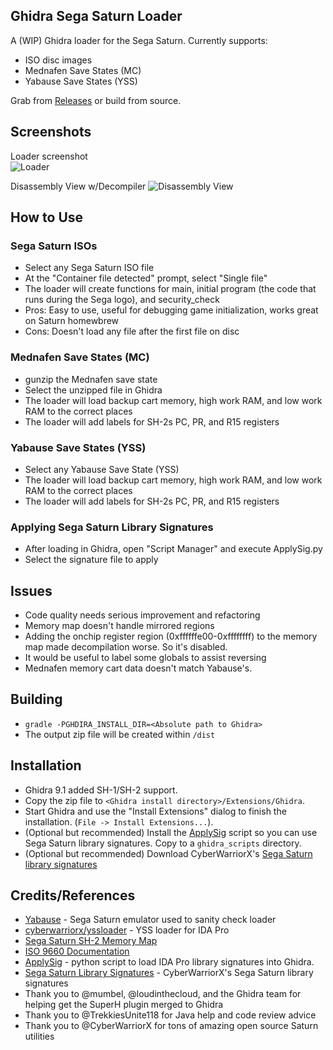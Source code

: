 ## Ghidra Sega Saturn Loader

A (WIP) Ghidra loader for the Sega Saturn. Currently supports:
- ISO disc images
- Mednafen Save States (MC)
- Yabause Save States (YSS)

Grab from [Releases](https://github.com/VGKintsugi/Ghidra-SegaSaturn-Loader/releases/) or build from source.

## Screenshots

Loader screenshot  
![Loader](screenshot_loader.png)

Disassembly View w/Decompiler
![Disassembly View](screenshot_loaded.png)

## How to Use
### Sega Saturn ISOs
- Select any Sega Saturn ISO file
- At the "Container file detected" prompt, select "Single file"
- The loader will create functions for main, initial program (the code that runs during the Sega logo), and security_check
- Pros: Easy to use, useful for debugging game initialization, works great on Saturn homewbrew
- Cons: Doesn't load any file after the first file on disc

### Mednafen Save States (MC)
- gunzip the Mednafen save state
- Select the unzipped file in Ghidra
- The loader will load backup cart memory, high work RAM, and low work RAM to the correct places
- The loader will add labels for SH-2s PC, PR, and R15 registers

### Yabause Save States (YSS)
- Select any Yabause Save State (YSS)
- The loader will load backup cart memory, high work RAM, and low work RAM to the correct places
- The loader will add labels for SH-2s PC, PR, and R15 registers

### Applying Sega Saturn Library Signatures
- After loading in Ghidra, open "Script Manager" and execute ApplySig.py
- Select the signature file to apply

## Issues
- Code quality needs serious improvement and refactoring
- Memory map doesn't handle mirrored regions
- Adding the onchip register region (0xffffffe00-0xffffffff) to the memory map made decompilation worse. So it's disabled. 
- It would be useful to label some globals to assist reversing
- Mednafen memory cart data doesn't match Yabause's. 

## Building
- ``gradle -PGHDIRA_INSTALL_DIR=<Absolute path to Ghidra>``
- The output zip file will be created within `/dist`

## Installation
- Ghidra 9.1 added SH-1/SH-2 support.
- Copy the zip file to ``<Ghidra install directory>/Extensions/Ghidra``.
- Start Ghidra and use the "Install Extensions" dialog to finish the installation. (``File -> Install Extensions...``).
- (Optional but recommended) Install the [ApplySig](https://github.com/NWMonster/ApplySig) script so you can use Sega Saturn library signatures. Copy to a ``ghidra_scripts`` directory.
- (Optional but recommended) Download CyberWarriorX's [Sega Saturn library signatures](http://cyberwarriorx.com/saturn-utilities)

## Credits/References
- [Yabause](https://github.com/Yabause/yabause) - Sega Saturn emulator used to sanity check loader
- [cyberwarriorx/yssloader](https://github.com/cyberwarriorx/yssloader) - YSS loader for IDA Pro
- [Sega Saturn SH-2 Memory Map](https://wiki.yabause.org/index.php5?title=SH-2CPU)
- [ISO 9660 Documentation](https://wiki.osdev.org/ISO_9660)
- [ApplySig](https://github.com/NWMonster/ApplySig) - python script to load IDA Pro library signatures into Ghidra.
- [Sega Saturn Library Signatures](http://cyberwarriorx.com/saturn-utilities) -  CyberWarriorX's Sega Saturn library signatures
- Thank you to @mumbel, @loudinthecloud, and the Ghidra team for helping get the SuperH plugin merged to Ghidra
- Thank you to @TrekkiesUnite118 for Java help and code review advice
- Thank you to @CyberWarriorX for tons of amazing open source Saturn utilities


